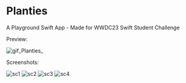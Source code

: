 # Planties
A Playground Swift App - Made for WWDC23 Swift Student Challenge

Preview:

![gif_Planties_](https://user-images.githubusercontent.com/40714602/233577823-faf2bb17-d863-449a-a6d5-e49d58dbad5c.gif)

Screenshots:

![sc1](https://user-images.githubusercontent.com/40714602/233372464-c3c5a108-97e7-4377-9679-1d1200cc264c.png)
![sc2](https://user-images.githubusercontent.com/40714602/233372513-9a90b427-8c30-4e92-9a25-2939f93f1b6f.png)
![sc3](https://user-images.githubusercontent.com/40714602/233372558-4ad3ddb2-122a-4ceb-8516-70909db37914.png)
![sc4](https://user-images.githubusercontent.com/40714602/233372629-38d20ca6-a63e-4e2e-9dcc-c67651d6f17d.png)
